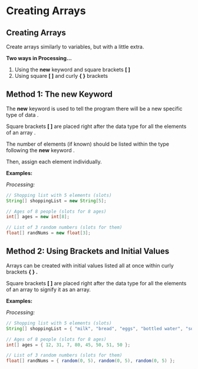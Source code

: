 # Creating Arrays

## Creating Arrays

Create arrays similarly to variables, but with a little extra.

**Two ways in Processing…**

1. Using the **new** keyword and square brackets **\[ \]**
2. Using square **\[ \]** and curly **{ }** brackets

## Method 1: The new Keyword

The **new** keyword is used to tell the program there will be a new specific type of data.

Square brackets **\[ \]** are placed right after the data type for all the elements of an array.

The number of elements \(if known\) should be listed within the type following the **new** keyword.

Then, assign each element individually.

**Examples:**

_Processing:_

```java
// Shopping list with 5 elements (slots)
String[] shoppingList = new String[5];

// Ages of 8 people (slots for 8 ages)
int[] ages = new int[8];

// List of 3 random numbers (slots for them)
float[] randNums = new float[3];
```

## Method 2: Using Brackets and Initial Values

Arrays can be created with initial values listed all at once within curly brackets **{ }.**

Square brackets **\[ \]** are placed right after the data type for all the elements of an array to signify it as an array.

**Examples:**

_Processing:_

```java
// Shopping list with 5 elements (slots)
String[] shoppingList = { "milk", "bread", "eggs", "bottled water", "soda" };

// Ages of 8 people (slots for 8 ages)
int[] ages = { 12, 31, 7, 80, 45, 50, 51, 50 };

// List of 3 random numbers (slots for them)
float[] randNums = { random(0, 5), random(0, 5), random(0, 5) };
```





